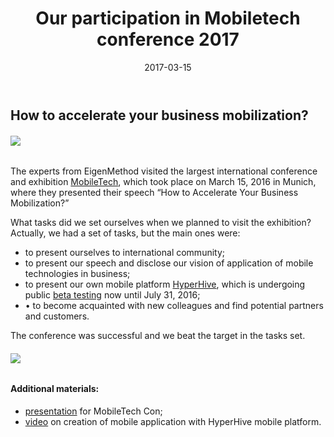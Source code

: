 ﻿---
layout: post
title: Our participation in Mobiletech conference 2017
created_at: 2017-03-15
date: 2017-03-15
language: en
representation_img: /img/posts/news-mbc.jpg
description: The experts from EigenMethod presented their speech at international exhibition MobileTech, that tok place in Munich on March 15, 2017
---

## How to accelerate your business mobilization?

###### ![](/img/posts/mbc.jpg)

The experts from EigenMethod visited the largest international conference and exhibition [MobileTech][con], which took place on March 15, 2016 in Munich, where they presented their speech “How to Accelerate Your Business Mobilization?”  

What tasks did we set ourselves when we planned to visit the exhibition? Actually, we had a set of tasks, but the main ones were:   

* to present ourselves to international community;  
* to present our speech and disclose our vision of application of mobile technologies in business;  
* to present our own mobile platform [HyperHive][hh], which is undergoing public [beta testing][eap] now until July 31, 2016;  
* •	to become acquainted with new colleagues and find potential partners and customers.  

The conference was successful and we beat the target in the tasks set.  

###### ![](/img/posts/mbc2.png)  

#### **Additional materials:**   

* [presentation][pres] for MobileTech Con;  
* [video][tube] on creation of mobile application with HyperHive mobile platform.  

[//]: #
   [eap]:<http://eigenmethod.com/2017/04/18/hh-reliz.en.html>
   [hh]: <http://eigenmethod.com/products/hh/>
   [tube]: <https://www.youtube.com/watch?v=7bhegv1JR_Y>
   [con]: <https://mobiletechcon.de/>
   [pres]: <http://eigenmethod.ru/pres/mbs.pdf>